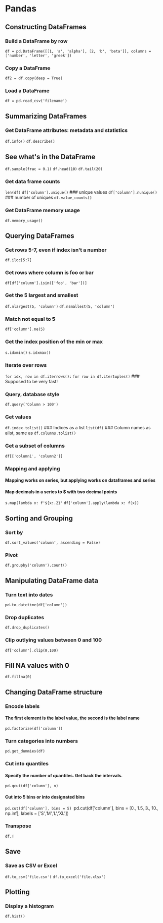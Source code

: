 # Pandas

## Constructing DataFrames
### Build a DataFrame by row
`df = pd.DataFrame([[1, 'a', 'alpha'], [2, 'b', 'beta']], columns = ['number', 'letter', 'greek'])`

### Copy a DataFrame
`df2 = df.copy(deep = True)`

### Load a DataFrame
`df = pd.read_csv('filename')`


## Summarizing DataFrames

### Get DataFrame attributes: metadata and statistics
`df.info()`
`df.describe()`

## See what's in the DataFrame
`df.sample(frac = 0.1)`
`df.head(10)`
`df.tail(20)`

### Get data frame counts
`len(df)`
`df['column'].unique()` ### unique values
`df['column'].nunique()` ### number of uniques
`df.value_counts()`

### Get DataFrame memory usage
`df.memory_usage()`


## Querying DataFrames

### Get rows 5-7, even if index isn't a number
`df.iloc[5:7]`

### Get rows where column is foo or bar
`df[df['column'].isin(['foo', 'bar'])]`

### Get the 5 largest and smallest
`df.nlargest(5, 'column')`
`df.nsmallest(5, 'column')`

### Match not equal to 5
`df['column'].ne(5)`

### Get the index position of the min or max
`s.idxmin()`
`s.idxmax()`

### Iterate over rows
`for idx, row in df.iterrows():`
`for row in df.itertuples()` ### Supposed to be very fast!

### Query, database style
`df.query('Column > 100')`

### Get values
`df.index.tolist()` ### Indices as a list
`list(df)` ### Column names as alist, same as `df.columns.tolist()`

### Get a subset of columns
`df[['column1', 'column2']]`

### Mapping and applying
#### Mapping works on series, but applying works on dataframes and series
#### Map decimals in a series to $ with two decimal points
`s.map(lambda x: f'${x:.2}'`
`df['column'].apply(lambda x: f(x))`

## Sorting and Grouping
### Sort by
`df.sort_values('column', ascending = False)`

### Pivot
`df.groupby('column').count()`



## Manipulating DataFrame data

### Turn text into dates
`pd.to_datetime(df['column'])`

### Drop duplicates
`df.drop_duplicates()`

### Clip outlying values between 0 and 100
`df['column'].clip(0,100)`

## Fill NA values with 0
`df.fillna(0)`


## Changing DataFrame structure

### Encode labels
#### The first element is the label value, the second is the label name
`pd.factorize(df['column'])`

### Turn categories into numbers
`pd.get_dummies(df)`

### Cut into quantiles
#### Specify the number of quantiles. Get back the intervals.
`pd.qcut(df['column'], n)`

#### Cut into 5 bins or into designated bins
`pd.cut(df['column'], bins = 5)
`pd.cut(df['column'], bins = [0., 1.5, 3., 10., np.inf], labels = ['S','M','L','XL'])


### Transpose
`df.T`


## Save

### Save as CSV or Excel
`df.to_csv('file.csv')`
`df.to_excel('file.xlsx')`


## Plotting

### Display a histogram
`df.hist()`
